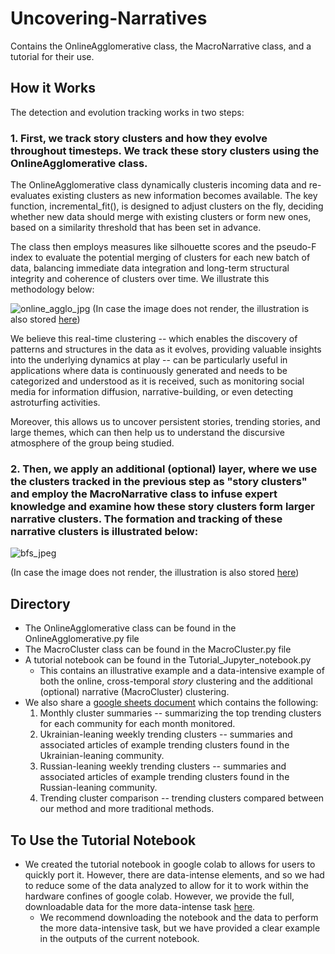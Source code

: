 # Uncovering-Narratives
Contains the OnlineAgglomerative class, the MacroNarrative class, and a tutorial for their use.

## How it Works
The detection and evolution tracking works in two steps:

### 1. First, we track story clusters and how they evolve throughout timesteps. We track these story clusters using the OnlineAgglomerative class.

The OnlineAgglomerative class dynamically clusteris incoming data and re-evaluates existing clusters as new information becomes available. The key function, incremental_fit(), is designed to adjust clusters on the fly, deciding whether new data should merge with existing clusters or form new ones, based on a similarity threshold that has been set in advance.

The class then employs measures like silhouette scores and the pseudo-F index to evaluate the potential merging of clusters for each new batch of data, balancing immediate data integration and long-term structural integrity and coherence of clusters over time. We illustrate this methodology below:


![online_agglo_jpg](https://github.com/patrikgerard/Uncovering-Narratives/assets/43653986/cbfeacb1-58b4-4fc3-a7b2-d7c50390fd47/)
(In case the image does not render, the illustration is also stored [here](https://imgur.com/a/PIJd7tG))




We believe this real-time clustering -- which enables the discovery of patterns and structures in the data as it evolves, providing valuable insights into the underlying dynamics at play -- can be particularly useful in applications where data is continuously generated and needs to be categorized and understood as it is received, such as monitoring social media for information diffusion, narrative-building, or even detecting astroturfing activities.

Moreover, this allows us to uncover persistent stories, trending stories, and large themes, which can then help us to understand the discursive atmosphere of the group being studied.


### 2. Then, we apply an additional (optional) layer, where we use the clusters tracked in the previous step as "story clusters" and employ the MacroNarrative class to infuse expert knowledge and examine how these story clusters form larger narrative clusters. The formation and tracking of these narrative clusters is illustrated below:

![bfs_jpeg](https://github.com/patrikgerard/Uncovering-Narratives/assets/43653986/db5dfad2-adeb-450e-8213-5a84106f58b5)

(In case the image does not render, the illustration is also stored [here]([https://imgur.com/a/PIJd7tG](https://imgur.com/a/oArZWmw)))


## Directory
- The OnlineAgglomerative class can be found in the OnlineAgglomerative.py file
- The MacroCluster class can be found in the MacroCluster.py file
- A tutorial notebook can be found in the Tutorial_Jupyter_notebook.py
  - This contains an illustrative example and a data-intensive example of both the online, cross-temporal _story_ clustering and the additional (optional) narrative (MacroCluster) clustering.
- We also share a [google sheets document](https://docs.google.com/spreadsheets/d/1IEebUnCKR1x2ZA4exeOpdfLbz4f3uyrWHPZ_2mqThgY/edit?usp=sharing) which contains the following:
    1. Monthly cluster summaries -- summarizing the top trending clusters for each community for each month monitored.
    2. Ukrainian-leaning weekly trending clusters -- summaries and associated articles of example trending clusters found in the Ukrainian-leaning community.
    3. Russian-leaning weekly trending clusters -- summaries and associated articles of example trending clusters found in the Russian-leaning community.
    4. Trending cluster comparison -- trending clusters compared between our method and more traditional methods.
 

## To Use the Tutorial Notebook
- We created the tutorial notebook in google colab to allows for users to quickly port it. However, there are data-intense elements, and so we had to reduce some of the data analyzed to allow for it to work within the hardware confines of google colab. However, we provide the full, downloadable data for the more data-intense task [here](https://drive.google.com/drive/folders/1NH7HSk3m5eR2wLcmPTTIIqJfC6w6Mkl9?usp=sharing).
  - We recommend downloading the notebook and the data to perform the more data-intensive task, but we have provided a clear example in the outputs of the current notebook.
 
